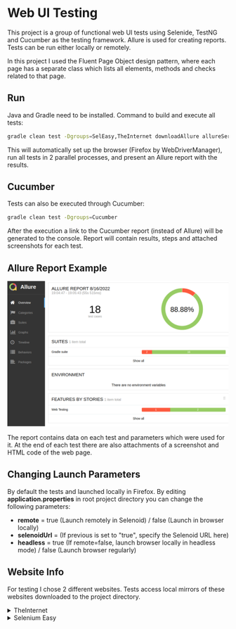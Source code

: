 # Web UI Testing
This project is a group of functional web UI tests using Selenide, TestNG and Cucumber as the testing framework. Allure is used for creating reports. Tests can be run either locally or remotely.

In this project I used the Fluent Page Object design pattern, where each page has a separate class which lists all elements, methods and checks related to that page.

## Run
Java and Gradle need to be installed. Command to build and execute all tests:
```bash
gradle clean test -Dgroups=SelEasy,TheInternet downloadAllure allureServe
```
This will automatically set up the browser (Firefox by WebDriverManager), run all tests in 2 parallel processes, and present an Allure report with the results.

## Cucumber
Tests can also be executed through Cucumber:
```bash
gradle clean test -Dgroups=Cucumber
```
After the execution a link to the Cucumber report (instead of Allure) will be generated to the console. Report will contain results, steps and attached screenshots for each test.

## Allure Report Example
![alt text](https://github.com/nikmazur/Web-Testing/raw/master/bin/allure_screen.png "Allure Report")

The report contains data on each test and parameters which were used for it. At the end of each test there are also attachments of a screenshot and HTML code of the web page.

## Changing Launch Parameters
By default the tests and launched locally in Firefox. By editing **application.properties** in root project directory you can change the following parameters:

* **remote** = true (Launch remotely in Selenoid) / false (Launch in browser locally)
* **selenoidUrl** = (If previous is set to "true", specify the Selenoid URL here)
* **headless** = true (If remote=false, launch browser locally in headless mode) / false (Launch browser regularly)

## Website Info
For testing I chose 2 different websites. Tests access local mirrors of these websites downloaded to the project directory.
<details>
<summary>TheInternet</summary>
https://the-internet.herokuapp.com/

![alt text](https://github.com/nikmazur/Web-Testing/blob/master/bin/theinternet.png "Dave Haeffner’s Practice Site")

This website consists of separate pages with various web elements designed for running simple tests (e.g. working with logins, drop-down lists, downloading files). It’s useful for demonstrating basic manipulations with content.
</details>

<details>
<summary>Selenium Easy</summary>
https://demo.seleniumeasy.com/

![alt text](https://github.com/nikmazur/Web-Testing/blob/master/bin/seleasy.png "Selenium Easy")

Selenium Easy is a website with various automation tutorials. It has a seperate section with diffrent widgets (calendar, intervactive tables, pop-up messages and JavaScript windows) for practicing selenium tests. Provides a nice addition to the previous site for testing various scenarios. 
</details>
